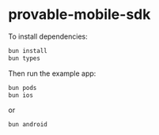 # provable-mobile-sdk

To install dependencies:

```bash
bun install
bun types
```

Then run the example app:

```bash
bun pods
bun ios
```

or

```bash
bun android
```

